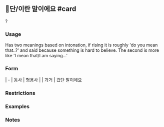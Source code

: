 ## 단/이란 말이에요 #card
?
### Usage
Has two meanings based on intonation, if rising it is roughly 'do you mean that..?' and said because something is hard to believe. The second is more like 'I mean that/I am saying...'
### Form
| - | 동사 | 형용사 |
| 과거 | 갔단 말이에요
### Restrictions
### Examples
### Notes
